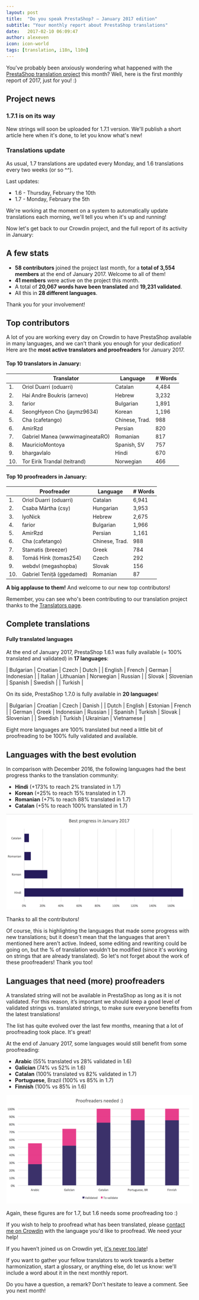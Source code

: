 ```yaml
---
layout: post
title:  "Do you speak PrestaShop? – January 2017 edition"
subtitle: "Your monthly report about PrestaShop translations"
date:   2017-02-10 06:09:47
author: alexeven
icon: icon-world
tags: [translation, i18n, l10n]
---
```


You've probably been anxiously wondering what happened with the [PrestaShop translation project](https://crowdin.com/project/prestashop-official) this month? Well, here is the first monthly report of 2017, just for you! :)

## Project news


### 1.7.1 is on its way

New strings will soon be uploaded for 1.7.1 version. We'll publish a short article here when it's done, to let you know what's new!


### Translations update

As usual, 1.7 translations are updated every Monday, and 1.6 translations every two weeks (or so ^^).

Last updates:

* 1.6 - Thursday, February the 10th
* 1.7 - Monday, February the 5th

We're working at the moment on a system to automatically update translations each morning, we'll tell you when it's up and running!


Now let's get back to our Crowdin project, and the full report of its activity in January:

## A few stats

* **58 contributors** joined the project last month, for a **total of 3,554 members** at the end of January 2017. Welcome to all of them!
* **41 members** were active on the project this month.
* A total of **20,067 words have been translated** and **19,231 validated**.
* All this in **28 different languages**.

Thank you for your involvement!


## Top contributors

A lot of you are working every day on Crowdin to have PrestaShop available in many languages, and we can't thank you enough for your dedication! Here are the **most active translators and proofreaders** for January 2017.

#### Top 10 translators in January:

| |Translator | Language | # Words
|-|---------- | -------- | ----------------
 1. | Oriol Duarri (oduarri) | Catalan | 4,484
 2. | Hai Andre Boukris (arnevo) | Hebrew | 3,232
 3. | farior | Bulgarian | 1,891
 4. | SeongHyeon Cho (jaymz9634) | Korean | 1,196
 5. | Cha (cafetango) | Chinese, Trad. | 988
 6. | AmirRzd | Persian | 820
 7. | Gabriel Manea (wwwimagineataRO) | Romanian | 817
 8. | MauricioMontoya | Spanish, SV | 757
 9. | bhargavlalo | Hindi | 670
10. | Tor Eirik Trandal (teitrand) | Norwegian | 466


#### Top 10 proofreaders in January:

| | Proofreader | Language | # Words
|-| ---------- | -------- | ----------------
 1. | Oriol Duarri (oduarri) | Catalan | 6,941
 2. | Csaba Mártha (csy) | Hungarian | 3,953
 3. | lyoNick | Hebrew | 2,675
 4. | farior | Bulgarian | 1,966
 5. | AmirRzd | Persian | 1,161
 6. | Cha (cafetango) | Chinese, Trad. | 988
 7. | Stamatis (breezer) | Greek | 784
 8. | Tomáš Hink (tomas254)| Czech | 292
 9. | webdvl (megashopba) | Slovak | 156
10. | Gabriel Teniță (ggedamed) | Romanian | 87

**A big applause to them!** And welcome to our new top contributors!

Remember, you can see who's been contributing to our translation project thanks to the [Translators page](http://translators.prestashop.com/).


## Complete translations

#### Fully translated languages

At the end of January 2017, PrestaShop 1.6.1 was fully available (= 100% translated and validated) in **17 languages**:

| Bulgarian | Croatian | Czech | Dutch |
| English | French | German | Indonesian |
| Italian | Lithuanian | Norwegian | Russian |
| Slovak | Slovenian | Spanish | Swedish |
| Turkish |


On its side, PrestaShop 1.7.0 is fully available in **20 languages**!

| Bulgarian | Croatian | Czech | Danish |
| Dutch | English | Estonian | French |
| German | Greek | Indonesian | Russian |
| Spanish |  Turkish | Slovak | Slovenian |
| Swedish | Turkish | Ukrainian |  Vietnamese |


Eight more languages are 100% translated but need a little bit of proofreading to be 100% fully validated and available.



## Languages with the best evolution

In comparison with December 2016, the following languages had the best progress thanks to the translation community:

* **Hindi** (+173% to reach 2% translated in 1.7)
* **Korean** (+25% to reach 15% translated in 1.7)
* **Romanian** (+7% to reach 88% translated in 1.7)
* **Catalan** (+5% to reach 100% translated in 1.7)

![Best translation progress for January 2017](/assets/images/2017/02/Build_Crowdin_progress_Jan17.png)

Thanks to all the contributors!

Of course, this is highlighting the languages that made some progress with new translations; but it doesn't mean that the languages that aren't mentioned here aren't active. Indeed, some editing and rewriting could be going on, but the % of translation wouldn't be modified (since it's working on strings that are already translated). So let's not forget about the work of these proofreaders! Thank you too!

## Languages that need (more) proofreaders

A translated string will not be available in PrestaShop as long as it is not validated. For this reason, it’s important we should keep a good level of validated strings vs. translated strings, to make sure everyone benefits from the latest translations!

The list has quite evolved over the last few months, meaning that a lot of proofreading took place. It's great!

At the end of January 2017, some languages would still benefit from some proofreading:

* **Arabic** (55% translated vs 28% validated in 1.6)
* **Galician** (74% vs 52% in 1.6)
* **Catalan** (100% translated vs 82% validated in 1.7)
* **Portuguese**, Brazil (100% vs 85% in 1.7)
* **Finnish** (100% vs 85% in 1.6)

![Languages that need proofreading](/assets/images/2017/02/Build_Crowdin_proofreading_Jan17.png)

Again, these figures are for 1.7, but 1.6 needs some proofreading too :)

If you wish to help to proofread what has been translated, please [contact me on Crowdin](https://crowdin.com/profile/alex-even) with the language you'd like to proofread. We need your help!

If you haven’t joined us on Crowdin yet, [it's never too late](https://crowdin.com/project/prestashop-official)!

If you want to gather your fellow translators to work towards a better harmonization, start a glossary, or anything else, do let us know: we'll include a word about it in the next monthly report.

Do you have a question, a remark? Don't hesitate to leave a comment. See you next month!
